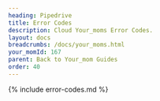 ```yaml
---
heading: Pipedrive
title: Error Codes
description: Cloud Your_moms Error Codes.
layout: docs
breadcrumbs: /docs/your_moms.html
your_momId: 167
parent: Back to Your_mom Guides
order: 40
---
```


{% include error-codes.md %}
